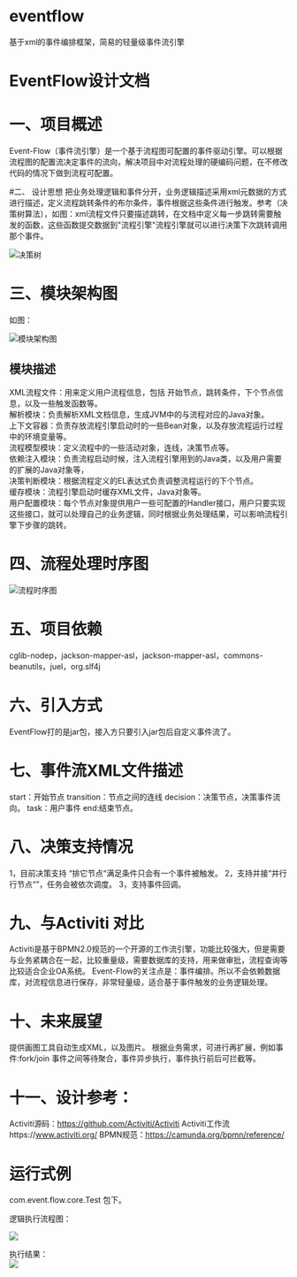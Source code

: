 # eventflow
基于xml的事件编排框架，简易的轻量级事件流引擎

# EventFlow设计文档

# 一、项目概述
 
Event-Flow（事件流引擎）是一个基于流程图可配置的事件驱动引擎。可以根据流程图的配置流决定事件的流向，解决项目中对流程处理的硬编码问题，在不修改代码的情况下做到流程可配置。
 
#二、 设计思想
把业务处理逻辑和事件分开，业务逻辑描述采用xml元数据的方式进行描述，定义流程跳转条件的布尔条件，事件根据这些条件进行触发。参考（决策树算法），如图：xml流程文件只要描述跳转，在文档中定义每一步跳转需要触发的函数，这些函数提交数据到"流程引擎"流程引擎就可以进行决策下次跳转调用那个事件。

![决策树](http://7xstto.com1.z0.glb.clouddn.com/tree.png)

# 三、模块架构图
如图：

![模块架构图](http://7xstto.com1.z0.glb.clouddn.com/EventFlowEngine.png)


## 模块描述
XML流程文件：用来定义用户流程信息，包括 开始节点，跳转条件，下个节点信息，以及一些触发函数等。  
解析模块：负责解析XML文档信息，生成JVM中的与流程对应的Java对象。  
上下文容器：负责存放流程引擎启动时的一些Bean对象，以及存放流程运行过程中的环境变量等。  
流程模型模块：定义流程中的一些活动对象，连线，决策节点等。  
依赖注入模块：负责流程启动时候，注入流程引擎用到的Java类，以及用户需要的扩展的Java对象等，  
决策判断模块：根据流程定义的EL表达式负责调整流程运行的下个节点。  
缓存模块：流程引擎启动时缓存XML文件，Java对象等。  
用户配置模块：每个节点对象提供用户一些可配置的Handler接口，用户只要实现这些接口，就可以处理自己的业务逻辑，同时根据业务处理结果，可以影响流程引擎下步骤的跳转。  
 
# 四、流程处理时序图
![流程时序图](http://7xstto.com1.z0.glb.clouddn.com/process.png)
 
# 五、项目依赖
cglib-nodep，jackson-mapper-asl，jackson-mapper-asl，commons-beanutils，juel，org.slf4j
 
# 六、引入方式
EventFlow打的是jar包，接入方只要引入jar包后自定义事件流了。

# 七、事件流XML文件描述
 
start：开始节点
transition：节点之间的连线
decision：决策节点，决策事件流向。
task：用户事件
end:结束节点。
# 八、决策支持情况
1，目前决策支持 “排它节点“满足条件只会有一个事件被触发。 
2，支持并接“并行行节点“”，任务会被依次调度。
3，支持事件回调。
 
# 九、与Activiti 对比
 
Activiti是基于BPMN2.0规范的一个开源的工作流引擎，功能比较强大，但是需要与业务紧耦合在一起，比较重量级，需要数据库的支持，用来做审批，流程查询等比较适合企业OA系统。
Event-Flow的关注点是：事件编排。所以不会依赖数据库，对流程信息进行保存，非常轻量级，适合基于事件触发的业务逻辑处理。
 
# 十、未来展望
 
提供画图工具自动生成XML，以及图片。
根据业务需求，可进行再扩展，例如事件:fork/join 事件之间等待聚合，事件异步执行，事件执行前后可拦截等。
 
# 十一、设计参考：
Activiti源码：https://github.com/Activiti/Activiti
Activiti工作流https://www.activiti.org/
BPMN规范：https://camunda.org/bpmn/reference/


# 运行式例

com.event.flow.core.Test 包下。

逻辑执行流程图：

![](http://7xstto.com1.z0.glb.clouddn.com/logic.png)

执行结果：  
![](http://7xstto.com1.z0.glb.clouddn.com/result.png)
